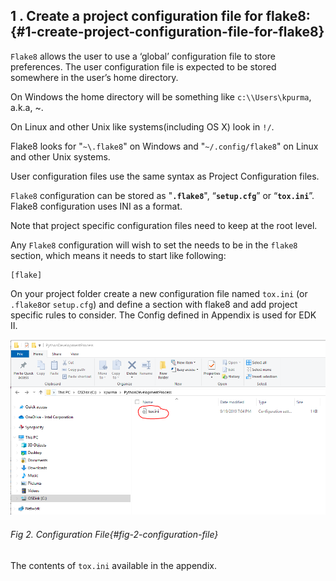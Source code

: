 <!--- @file
  1__create_a projtect configuration file for flake8.md for Python Development Process and Coding Specification

  Copyright (c) 2019, Intel Corporation. All rights reserved.<BR>

  Redistribution and use in source (original document form) and 'compiled'
  forms (converted to PDF, epub, HTML and other formats) with or without
  modification, are permitted provided that the following conditions are met:

  1) Redistributions of source code (original document form) must retain the
     above copyright notice, this list of conditions and the following
     disclaimer as the first lines of this file unmodified.

  2) Redistributions in compiled form (transformed to other DTDs, converted to
     PDF, epub, HTML and other formats) must reproduce the above copyright
     notice, this list of conditions and the following disclaimer in the
     documentation and/or other materials provided with the distribution.

  THIS DOCUMENTATION IS PROVIDED BY TIANOCORE PROJECT "AS IS" AND ANY EXPRESS OR
  IMPLIED WARRANTIES, INCLUDING, BUT NOT LIMITED TO, THE IMPLIED WARRANTIES OF
  MERCHANTABILITY AND FITNESS FOR A PARTICULAR PURPOSE ARE DISCLAIMED. IN NO
  EVENT SHALL TIANOCORE PROJECT  BE LIABLE FOR ANY DIRECT, INDIRECT, INCIDENTAL,
  SPECIAL, EXEMPLARY, OR CONSEQUENTIAL DAMAGES (INCLUDING, BUT NOT LIMITED TO,
  PROCUREMENT OF SUBSTITUTE GOODS OR SERVICES; LOSS OF USE, DATA, OR PROFITS;
  OR BUSINESS INTERRUPTION) HOWEVER CAUSED AND ON ANY THEORY OF LIABILITY,
  WHETHER IN CONTRACT, STRICT LIABILITY, OR TORT (INCLUDING NEGLIGENCE OR
  OTHERWISE) ARISING IN ANY WAY OUT OF THE USE OF THIS DOCUMENTATION, EVEN IF
  ADVISED OF THE POSSIBILITY OF SUCH DAMAGE.

-->
## 1 . Create a project configuration file for flake8: {#1-create-project-configuration-file-for-flake8}

`Flake8` allows the user to use a ‘global’ configuration file to store preferences. The user configuration file is expected to be stored  somewhere in the user’s home directory.

On Windows the home directory will be something like `c:\\Users\kpurma`, a.k.a, ~\.

On Linux and other Unix like systems(including OS X) look in `!/`.

Flake8 looks for "`~\.flake8`" on Windows and "`~/.config/flake8`" on Linux and other Unix systems.

User configuration files use the same syntax as Project Configuration files.

`Flake8` configuration can be stored as "**`.flake8`**", “**`setup.cfg`**” or “**`tox.ini`**”. Flake8 configuration uses INI as a format.

Note that project specific configuration files need to keep at the root level.
 
Any `Flake8` configuration will wish to set the needs to be in the `flake8 `section, which means it needs to start like following:

```
[flake]
```
On your project folder create a new configuration file named  `tox.ini` (or `.flake8`or `setup.cfg`) and define a section with flake8 and add project specific rules to consider. The Config defined in Appendix is used for EDK II.

![](/media/image2.png)
###### Fig 2. Configuration File{#fig-2-configuration-file}

The contents of `tox.ini` available in the appendix.
